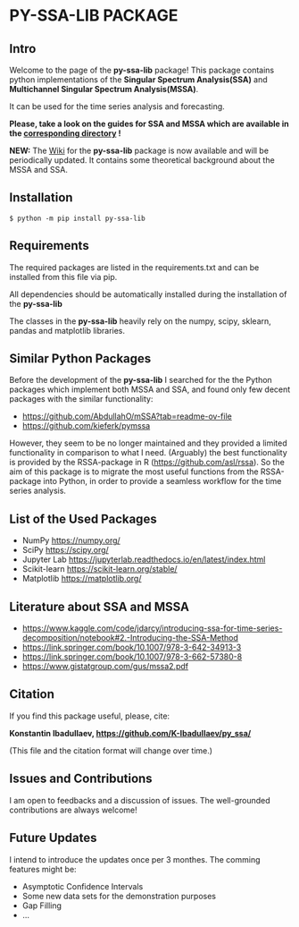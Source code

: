 # PY-SSA-LIB PACKAGE
## Intro
Welcome to the page of the **py-ssa-lib** package!
This package contains python implementations of the  **Singular Spectrum Analysis(SSA)** and **Multichannel Singular Spectrum Analysis(MSSA)**. 

It can be used for the time series analysis and forecasting. 

**Please, take a look on the guides for SSA and MSSA which are available in the [corresponding directory](https://github.com/K-Ibadullaev/py_ssa/tree/main/examples_and_guide) !**


**NEW:** The [Wiki](https://github.com/K-Ibadullaev/py-ssa-lib/wiki) for the **py-ssa-lib** package is now available and will be periodically updated. It contains some theoretical background about the MSSA and SSA.

 
## Installation
```shell
$ python -m pip install py-ssa-lib
```

## Requirements
The required packages are listed in the requirements.txt and can be installed from this file via pip.

All dependencies should be automatically installed during the installation of the **py-ssa-lib**

The classes in the **py-ssa-lib** heavily rely on the numpy, scipy, sklearn, pandas and matplotlib libraries.

## Similar Python Packages
Before the development of the **py-ssa-lib** I searched for the 
the Python packages which implement both MSSA and SSA, and found only few decent packages with the similar functionality:

- https://github.com/AbdullahO/mSSA?tab=readme-ov-file
- https://github.com/kieferk/pymssa
  
However, they seem to be no longer maintained and they provided a limited functionality in comparison to what I need.
(Arguably) the best functionality is provided by the RSSA-package in R (https://github.com/asl/rssa).
So the aim of this package is to migrate the most useful functions from the RSSA-package into Python, in order to provide a seamless workflow for the time series analysis.


## List of the Used Packages
- NumPy https://numpy.org/
- SciPy https://scipy.org/
- Jupyter Lab https://jupyterlab.readthedocs.io/en/latest/index.html
- Scikit-learn https://scikit-learn.org/stable/
- Matplotlib https://matplotlib.org/


  
## Literature about SSA and MSSA
- https://www.kaggle.com/code/jdarcy/introducing-ssa-for-time-series-decomposition/notebook#2.-Introducing-the-SSA-Method
- https://link.springer.com/book/10.1007/978-3-642-34913-3
- https://link.springer.com/book/10.1007/978-3-662-57380-8
- https://www.gistatgroup.com/gus/mssa2.pdf
  


## Citation 
If you find this package useful, please, cite:

**Konstantin Ibadullaev, https://github.com/K-Ibadullaev/py_ssa/**

(This file and the citation format will change over time.)

## Issues and Contributions
I am open to feedbacks and a discussion of issues. The well-grounded contributions are always welcome!

## Future Updates
I intend to introduce the updates once per 3 monthes. 
The comming features might be:
- Asymptotic Confidence Intervals
- Some new data sets for the demonstration purposes
- Gap Filling
-  ...
